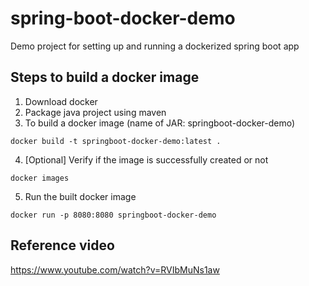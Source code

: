 # spring-boot-docker-demo
Demo project for setting up and running a dockerized spring boot app


## Steps to build a docker image
1. Download docker
2. Package java project using maven
3. To build a docker image (name of JAR: springboot-docker-demo)
```
docker build -t springboot-docker-demo:latest .
```
4. [Optional] Verify if the image is successfully created or not
```
docker images
```
5. Run the built docker image
```
docker run -p 8080:8080 springboot-docker-demo
```


## Reference video
https://www.youtube.com/watch?v=RVIbMuNs1aw